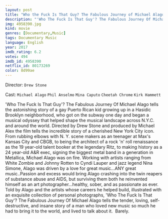 ```yaml
---
layout: post
title: "Who the Fuck Is That Guy? The Fabulous Journey of Michael Alago"
description: "'Who The Fuck Is That Guy'? The Fabulous Journey Of Michael Alago tells the astonishing story of a gay Puerto Rican kid growing up in a Hasidic Brooklyn neighborhood, who got on the subway one day and began a musical odyssey that helped shape the musical landscape across N.Y.C. and around the world. Directed by Drew Stone and produced by Michael Alex the film tells the incredible story of a cherished New York City icon. From rubbing el.."
img: 4958390.jpg
kind: movie
genres: [Documentary,Music]
tags: Documentary Music 
language: English
year: 2017
imdb_rating: 6.2
votes: 494
imdb_id: 4958390
netflix_id: 80173269
color: 8d99ae
---
```

Director: `Drew Stone`  

Cast: `Michael Alago` `Phil Anselmo` `Mina Caputo` `Cheetah Chrome` `Kirk Hammett` 

'Who The Fuck Is That Guy'? The Fabulous Journey Of Michael Alago tells the astonishing story of a gay Puerto Rican kid growing up in a Hasidic Brooklyn neighborhood, who got on the subway one day and began a musical odyssey that helped shape the musical landscape across N.Y.C. and around the world. Directed by Drew Stone and produced by Michael Alex the film tells the incredible story of a cherished New York City icon. From rubbing elbows with N. Y. scene makers as an teenager at Max's Kansas City and CBGB, to being the architect of a rock 'n' roll renaissance as the 19 year-old talent booker at the legendary Ritz, to making history as a 24 year-old A&R exec, signing the biggest metal band in a generation in Metallica, Michael Alago was on fire. Working with artists ranging from White Zombie and Johnny Rotten to Cyndi Lauper and jazz legend Nina Simone, Alago was driven by a love for great music...ANY great music..Passion and excess would bring Alago crashing into the twin reapers of substance abuse and AIDS, but surviving them both he reinvented himself as an art photographer...healthy, sober, and as passionate as ever. Told by Alago and the artists whose careers he helped build, illustrated with an exquisite collection of personal photographs, 'Who The Fuck Is That Guy'? The Fabulous Journey Of Michael Alago tells the tender, loving, self-destructive, and insane story of a man who loved new music so much he had to bring it to the world, and lived to talk about it.  Barely.
